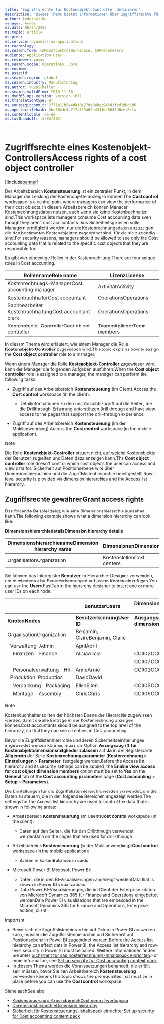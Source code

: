 ```yaml
---
title: "Zugriffsrechte für Kostenobjekt-Controller definieren"
description: "Dieses Thema bietet Informationen über Zugriffsrechte für Kostenobjekt-Controller."
author: AndersGirke
manager: AnnBe
ms.date: 06/24/2017
ms.topic: article
ms.prod: 
ms.service: dynamics-ax-applications
ms.technology: 
ms.search.form: CAMCostControlWorkspace, CAMParameters
audience: Application User
ms.reviewer: yuyus
ms.search.scope: Operations, Core
ms.custom: 
ms.assetid: 
ms.search.region: global
ms.search.industry: Manufacturing
ms.author: YuyuScheller
ms.search.validFrom: 2016-11-30
ms.dyn365.ops.version: Version 1611
ms.translationtype: HT
ms.sourcegitcommit: 2771a31b5a4d418a27de0ebe1945d1fed2d8d6d6
ms.openlocfilehash: 2ba38ddc5c717df29462e4316dc5045d0eef8c1a
ms.contentlocale: de-de
ms.lasthandoff: 11/03/2017

---
```


# <a name="access-rights-of-a-cost-object-controller"></a><span data-ttu-id="8db89-103">Zugriffsrechte eines Kostenobjekt-Controllers</span><span class="sxs-lookup"><span data-stu-id="8db89-103">Access rights of a cost object controller</span></span>

[!include[banner](../includes/banner.md)]

<span data-ttu-id="8db89-104">Der Arbeitsbereich **Kostensteuerung** ist ein zentraler Punkt, in dem Manager die Leistung der Kostenobjekte anzeigen können.</span><span class="sxs-lookup"><span data-stu-id="8db89-104">The **Cost control** workspace is a central point where managers can view the performance of their cost objects.</span></span> <span data-ttu-id="8db89-105">In diesem Arbeitsbereich können Manager Kostenrechnungsdaten nutzen, auch wenn sie keine Kostenbuchhalter sind.</span><span class="sxs-lookup"><span data-stu-id="8db89-105">This workspace lets managers consume Cost accounting data even though they aren't cost accountants.</span></span> <span data-ttu-id="8db89-106">Aus Sicherheitsgründen solle Managern ermöglicht werden, nur die Kostenrechnungsdaten anzuzeigen, die den bestimmten Kostenobjekten zugeordnet sind, für die sie zuständig sind.</span><span class="sxs-lookup"><span data-stu-id="8db89-106">For security reasons, managers should be allowed to see only the Cost accounting data that is related to the specific cost objects that they are responsible for.</span></span>

<span data-ttu-id="8db89-107">Es gibt vier eindeutige Rollen in der Kostenrechnung.</span><span class="sxs-lookup"><span data-stu-id="8db89-107">There are four unique roles in Cost accounting.</span></span>

| <span data-ttu-id="8db89-108">Rollenname</span><span class="sxs-lookup"><span data-stu-id="8db89-108">Role name</span></span>               | <span data-ttu-id="8db89-109">Lizenz</span><span class="sxs-lookup"><span data-stu-id="8db89-109">License</span></span>      |
|-------------------------|--------------|
| <span data-ttu-id="8db89-110">Kostenrechnungs-Manager</span><span class="sxs-lookup"><span data-stu-id="8db89-110">Cost accounting manager</span></span> | <span data-ttu-id="8db89-111">Aktivität</span><span class="sxs-lookup"><span data-stu-id="8db89-111">Activity</span></span>     |
| <span data-ttu-id="8db89-112">Kostenbuchhalter</span><span class="sxs-lookup"><span data-stu-id="8db89-112">Cost accountant</span></span>         | <span data-ttu-id="8db89-113">Operations</span><span class="sxs-lookup"><span data-stu-id="8db89-113">Operations</span></span>   |
| <span data-ttu-id="8db89-114">Sachbearbeiter Kostenbuchhaltung</span><span class="sxs-lookup"><span data-stu-id="8db89-114">Cost accountant clerk</span></span>   | <span data-ttu-id="8db89-115">Operations</span><span class="sxs-lookup"><span data-stu-id="8db89-115">Operations</span></span>   |
| <span data-ttu-id="8db89-116">Kostenobjekt-Controller</span><span class="sxs-lookup"><span data-stu-id="8db89-116">Cost object controller</span></span>  | <span data-ttu-id="8db89-117">Teammitglieder</span><span class="sxs-lookup"><span data-stu-id="8db89-117">Team members</span></span> |

<span data-ttu-id="8db89-118">In diesem Thema wird erläutert, wie einem Manager die Rolle **Kostenobjekt-Controller** zugewiesen wird.</span><span class="sxs-lookup"><span data-stu-id="8db89-118">This topic explains how to assign the **Cost object controller** role to a manager.</span></span>

<span data-ttu-id="8db89-119">Wenn einem Manager die Rolle **Kostenobjekt-Controller** zugewiesen wird, kann der Manager die folgenden Aufgaben ausführen:</span><span class="sxs-lookup"><span data-stu-id="8db89-119">When the **Cost object controller** role is assigned to a manager, the manager can perform the following tasks:</span></span>

- <span data-ttu-id="8db89-120">Zugriff auf den Arbeitsbereich **Kostensteuerung** (im Client).</span><span class="sxs-lookup"><span data-stu-id="8db89-120">Access the **Cost control** workspace (in the client).</span></span>

    - <span data-ttu-id="8db89-121">Detailinformationen zu den und Ansichtszugriff auf die Seiten, die die Drillthrough-Erfahrung unterstützen.</span><span class="sxs-lookup"><span data-stu-id="8db89-121">Drill through and have view access to the pages that support the drill-through experience.</span></span>

- <span data-ttu-id="8db89-122">Zugriff auf den Arbeitsbereich **Kostensteuerung** (im der Mobilanwendung).</span><span class="sxs-lookup"><span data-stu-id="8db89-122">Access the **Cost control** workspace (in the mobile application).</span></span>

> [!NOTE]
> <span data-ttu-id="8db89-123">Die Rolle **Kostenobjekt-Controller** steuert nicht, auf welche Kostenobjekte der Benutzer zugreifen und Daten dazu anzeigen kann.</span><span class="sxs-lookup"><span data-stu-id="8db89-123">The **Cost object controller** role doesn't control which cost objects the user can access and view data for.</span></span> <span data-ttu-id="8db89-124">Sicherheit auf Positionsebene wird über Dimensionshierarchien und die Zugriffslistenhierarchie bereitgestellt.</span><span class="sxs-lookup"><span data-stu-id="8db89-124">Row-level security is provided via dimension hierarchies and the Access list hierarchy.</span></span>

## <a name="grant-access-rights"></a><span data-ttu-id="8db89-125">Zugriffsrechte gewähren</span><span class="sxs-lookup"><span data-stu-id="8db89-125">Grant access rights</span></span>
<span data-ttu-id="8db89-126">Das folgende Beispiel zeigt, wie eine Dimensionshierarchie aussehen kann.</span><span class="sxs-lookup"><span data-stu-id="8db89-126">The following example shows what a dimension hierarchy can look like.</span></span>

<span data-ttu-id="8db89-127">**Dimensionshierarchiedetails**</span><span class="sxs-lookup"><span data-stu-id="8db89-127">**Dimension hierarchy details**</span></span>

| <span data-ttu-id="8db89-128">Dimensionshierarchiename</span><span class="sxs-lookup"><span data-stu-id="8db89-128">Dimension hierarchy name</span></span> | <span data-ttu-id="8db89-129">Dimensionen</span><span class="sxs-lookup"><span data-stu-id="8db89-129">Dimension</span></span>    | <span data-ttu-id="8db89-130">Dimensionshierarchie-Typname</span><span class="sxs-lookup"><span data-stu-id="8db89-130">Dimension hierarchy type name</span></span>      | <span data-ttu-id="8db89-131">Zugriffslistenhierarchie</span><span class="sxs-lookup"><span data-stu-id="8db89-131">Access list hierarchy</span></span> |
|--------------------------|--------------|------------------------------------|-----------------------|
| <span data-ttu-id="8db89-132">Organisation</span><span class="sxs-lookup"><span data-stu-id="8db89-132">Organization</span></span>             | <span data-ttu-id="8db89-133">Kostenstellen</span><span class="sxs-lookup"><span data-stu-id="8db89-133">Cost centers</span></span> | <span data-ttu-id="8db89-134">Dimensionsklassifizierungshierarchie</span><span class="sxs-lookup"><span data-stu-id="8db89-134">Dimension classification hierarchy</span></span> | <span data-ttu-id="8db89-135">**Ja**</span><span class="sxs-lookup"><span data-stu-id="8db89-135">**Yes**</span></span>               |

<span data-ttu-id="8db89-136">Sie können das Inforegister **Benutzer** im Hierarchie-Designer verwenden, um mindestens eine Benutzerkennungen auf jedem Knoten einzufügen.</span><span class="sxs-lookup"><span data-stu-id="8db89-136">You can use the **Users** FastTab in the hierarchy designer to insert one or more user IDs on each node.</span></span>

|                                   | <span data-ttu-id="8db89-137">Benutzer</span><span class="sxs-lookup"><span data-stu-id="8db89-137">Users</span></span>            | <span data-ttu-id="8db89-138">Dimensionsmitgliedsbereiche</span><span class="sxs-lookup"><span data-stu-id="8db89-138">Dimension member ranges</span></span>   |                         |
|-----------------------------------|------------------|---------------------------|-------------------------|
| <span data-ttu-id="8db89-139">**Knoten**</span><span class="sxs-lookup"><span data-stu-id="8db89-139">**Nodes**</span></span>                         | <span data-ttu-id="8db89-140">**Benutzerkennung**</span><span class="sxs-lookup"><span data-stu-id="8db89-140">**User ID**</span></span>      | <span data-ttu-id="8db89-141">**Ausgangsdimensionsmitglied**</span><span class="sxs-lookup"><span data-stu-id="8db89-141">**From dimension member**</span></span> | <span data-ttu-id="8db89-142">**Zieldimensionsmitglied**</span><span class="sxs-lookup"><span data-stu-id="8db89-142">**To dimension member**</span></span> |
| <span data-ttu-id="8db89-143">Organisation</span><span class="sxs-lookup"><span data-stu-id="8db89-143">Organization</span></span>                      | <span data-ttu-id="8db89-144">Benjamin, Claire</span><span class="sxs-lookup"><span data-stu-id="8db89-144">Benjamin, Claire</span></span> |                           |                         |
| <span data-ttu-id="8db89-145">&nbsp;&nbsp;Verwaltung</span><span class="sxs-lookup"><span data-stu-id="8db89-145">&nbsp;&nbsp;Admin</span></span>                 | <span data-ttu-id="8db89-146">April</span><span class="sxs-lookup"><span data-stu-id="8db89-146">April</span></span>            |                           |                         |
| <span data-ttu-id="8db89-147">&nbsp;&nbsp;&nbsp;&nbsp;Finanzen</span><span class="sxs-lookup"><span data-stu-id="8db89-147">&nbsp;&nbsp;&nbsp;&nbsp;Finance</span></span>   | <span data-ttu-id="8db89-148">Alicia</span><span class="sxs-lookup"><span data-stu-id="8db89-148">Alicia</span></span>           | <span data-ttu-id="8db89-149">CC002</span><span class="sxs-lookup"><span data-stu-id="8db89-149">CC002</span></span>                     | <span data-ttu-id="8db89-150">CC003</span><span class="sxs-lookup"><span data-stu-id="8db89-150">CC003</span></span>                   |
|                                   |                  | <span data-ttu-id="8db89-151">CC007</span><span class="sxs-lookup"><span data-stu-id="8db89-151">CC007</span></span>                     | <span data-ttu-id="8db89-152">CC007</span><span class="sxs-lookup"><span data-stu-id="8db89-152">CC007</span></span>                   |
| <span data-ttu-id="8db89-153">&nbsp;&nbsp;&nbsp;&nbsp;Personalverwaltung</span><span class="sxs-lookup"><span data-stu-id="8db89-153">&nbsp;&nbsp;&nbsp;&nbsp;HR</span></span>        | <span data-ttu-id="8db89-154">Arnie</span><span class="sxs-lookup"><span data-stu-id="8db89-154">Arnie</span></span>            | <span data-ttu-id="8db89-155">CC001</span><span class="sxs-lookup"><span data-stu-id="8db89-155">CC001</span></span>                     | <span data-ttu-id="8db89-156">CC001</span><span class="sxs-lookup"><span data-stu-id="8db89-156">CC001</span></span>                   |
| <span data-ttu-id="8db89-157">&nbsp;&nbsp;Produktion</span><span class="sxs-lookup"><span data-stu-id="8db89-157">&nbsp;&nbsp;Production</span></span>            | <span data-ttu-id="8db89-158">David</span><span class="sxs-lookup"><span data-stu-id="8db89-158">David</span></span>            |                           |                         |
| <span data-ttu-id="8db89-159">&nbsp;&nbsp;&nbsp;&nbsp;Verpackung</span><span class="sxs-lookup"><span data-stu-id="8db89-159">&nbsp;&nbsp;&nbsp;&nbsp;Packaging</span></span> | <span data-ttu-id="8db89-160">Ellen</span><span class="sxs-lookup"><span data-stu-id="8db89-160">Ellen</span></span>            | <span data-ttu-id="8db89-161">CC005</span><span class="sxs-lookup"><span data-stu-id="8db89-161">CC005</span></span>                     | <span data-ttu-id="8db89-162">CC005</span><span class="sxs-lookup"><span data-stu-id="8db89-162">CC005</span></span>                   |
| <span data-ttu-id="8db89-163">&nbsp;&nbsp;&nbsp;&nbsp;Montage</span><span class="sxs-lookup"><span data-stu-id="8db89-163">&nbsp;&nbsp;&nbsp;&nbsp;Assembly</span></span>  | <span data-ttu-id="8db89-164">Chris</span><span class="sxs-lookup"><span data-stu-id="8db89-164">Chris</span></span>            | <span data-ttu-id="8db89-165">CC006</span><span class="sxs-lookup"><span data-stu-id="8db89-165">CC006</span></span>                     | <span data-ttu-id="8db89-166">CC006</span><span class="sxs-lookup"><span data-stu-id="8db89-166">CC006</span></span>                   |

> [!NOTE]
> <span data-ttu-id="8db89-167">Kostenbuchhalter sollten der höchsten Ebene der Hierarchie zugewiesen werden, damit sie alle Einträge in der Kostenrechnung anzeigen können.</span><span class="sxs-lookup"><span data-stu-id="8db89-167">Cost accountants should be assigned to the top level of the hierarchy, so that they can see all entries in Cost accounting.</span></span>

<span data-ttu-id="8db89-168">Bevor die Zugriffslistenhierarchie und deren Sicherheitseinstellungen angewendet werden können, muss die Option **Anzeigezugriff für Kostenobjektdimensionsmitglieder zulassen** auf **Ja** in der Registerkarte **Allgemein** der Seite **Kostenrechnungsparameter** (**Kostenrechnung** > **Einstellungen** > **Parameter**) festgelegt werden.</span><span class="sxs-lookup"><span data-stu-id="8db89-168">Before the Access list hierarchy and its security settings can be applied, the **Enable view access for cost object dimension members** option must be set to **Yes** on the **General** tab of the **Cost accounting parameters** page (**Cost accounting** > **Setup** > **Parameters**).</span></span>

<span data-ttu-id="8db89-169">Die Einstellungen für die Zugriffslistenhierarchie werden verwendet, um die Daten zu steuern, die in den folgenden Bereichen angezeigt werden:</span><span class="sxs-lookup"><span data-stu-id="8db89-169">The settings for the Access list hierarchy are used to control the data that is shown in following areas:</span></span>

- <span data-ttu-id="8db89-170">Arbeitsbereich **Kostensteuerung** (im Client)</span><span class="sxs-lookup"><span data-stu-id="8db89-170">**Cost control** workspace (in the client):</span></span>

    - <span data-ttu-id="8db89-171">Daten auf den Seiten, die für den Drillthrough verwendet werden</span><span class="sxs-lookup"><span data-stu-id="8db89-171">Data on the pages that are used for drill-through</span></span>

- <span data-ttu-id="8db89-172">Arbeitsbereich **Kostensteuerung** (in der Mobilanwendung):</span><span class="sxs-lookup"><span data-stu-id="8db89-172">**Cost control** workspace (in the mobile application):</span></span>

    - <span data-ttu-id="8db89-173">Salden in Karten</span><span class="sxs-lookup"><span data-stu-id="8db89-173">Balances in cards</span></span>

- <span data-ttu-id="8db89-174">Microsoft Power BI:</span><span class="sxs-lookup"><span data-stu-id="8db89-174">Microsoft Power BI:</span></span>

    - <span data-ttu-id="8db89-175">Daten, die in den BI-Visualisierungen angezeigt werden</span><span class="sxs-lookup"><span data-stu-id="8db89-175">Data that is shown in Power BI visualizations</span></span>
    - <span data-ttu-id="8db89-176">Data Power BI-Visualisierungen, die im Client der Enterprise edition von Microsoft Dynamics 365 für Finance and Operations eingebettet werden</span><span class="sxs-lookup"><span data-stu-id="8db89-176">Data Power BI visualizations that are embedded in the Microsoft Dynamics 365 for Finance and Operations, Enterprise edition, client</span></span>

> [!IMPORTANT]
> - <span data-ttu-id="8db89-177">Bevor sich die Zugriffslistenhierarchie auf Daten in Power BI auswirken kann, müssen die Zugriffslistenhierarchie und Sicherheit auf Positionsebene in Power BI zugeordnet werden.</span><span class="sxs-lookup"><span data-stu-id="8db89-177">Before the Access list hierarchy can affect data in Power BI, the Access list hierarchy and row-level security in Power BI must be paired.</span></span> <span data-ttu-id="8db89-178">Weitere Informationen finden Sie unter [Sicherheit für das Kostenrechnungs-Inhaltspack einrichten](../../dev-itpro/analytics/setup-security-cost-accounting-content-pack.md).</span><span class="sxs-lookup"><span data-stu-id="8db89-178">For more information, see [Set up security for Cost accounting content pack](../../dev-itpro/analytics/setup-security-cost-accounting-content-pack.md).</span></span>
> - <span data-ttu-id="8db89-179">In diesem Thema werden die Voraussetzungen behandelt, die erfüllt sein müssen, bevor Sie den Arbeitsbereich **Kostensteuerung** verwenden können.</span><span class="sxs-lookup"><span data-stu-id="8db89-179">This topic shows the prerequisites that must be in place before you can use the **Cost control** workspace.</span></span>

<span data-ttu-id="8db89-180">Siehe auch</span><span class="sxs-lookup"><span data-stu-id="8db89-180">See also</span></span>

- [<span data-ttu-id="8db89-181">Kostensteuerungs-Arbeitsbereich</span><span class="sxs-lookup"><span data-stu-id="8db89-181">Cost control workspace</span></span>](cost-control-workspace.md)
- [<span data-ttu-id="8db89-182">Dimensionshierarchie</span><span class="sxs-lookup"><span data-stu-id="8db89-182">Dimension hierarchy</span></span>](dimension-hierarchy.md)
- [<span data-ttu-id="8db89-183">Sicherheit für Kostensteuerungs-Inhaltspack einrichten</span><span class="sxs-lookup"><span data-stu-id="8db89-183">Set up security for Cost accounting content pack</span></span>](../../dev-itpro/analytics/setup-security-cost-accounting-content-pack.md)

